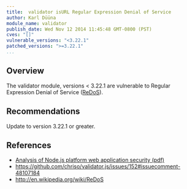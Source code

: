```yaml
---
title:  validator isURL Regular Expression Denial of Service
author: Karl Düüna
module_name: validator
publish_date: Wed Nov 12 2014 11:45:48 GMT-0800 (PST) 
cves: "[]"
vulnerable_versions: "<3.22.1"
patched_versions: ">=3.22.1"
...
```


## Overview

The validator module, versions < 3.22.1 are vulnerable to Regular Expression Denial of Service ([ReDoS](http://en.wikipedia.org/wiki/ReDoS)). 


## Recommendations

Update to version 3.22.1 or greater.

## References
- [Analysis of Node.js platform web application security (pdf)](http://lab.cs.ttu.ee/dl93)
- https://github.com/chriso/validator.js/issues/152#issuecomment-48107184
- http://en.wikipedia.org/wiki/ReDoS
